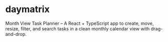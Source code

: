 # daymatrix
Month View Task Planner – A React + TypeScript app to create, move, resize, filter, and search tasks in a clean monthly calendar view with drag-and-drop.
